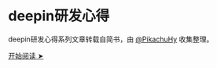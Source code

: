 # deepin研发心得

deepin研发心得系列文章转载自简书，由 [@PikachuHy](https://github.com/PikachuHy) 收集整理。

<p class="button-outer"><a href="./15_4/index.html"><span class="button">开始阅读 ➤</span></a></p>

<style>
    .button {
        margin-bottom: 550px;
    }
    /**
     * responsive support
     */
     @media (max-height: 800px) {
         .button {
             margin-bottom: 363px;
         }
     }
     @media (max-height: 700px) {
         .button {
             margin-bottom: 263px;
         }
     }
     @media (max-height: 600px) {
         .button {
             margin-bottom: 163px;
         }
     }
</style>